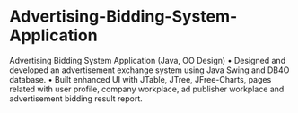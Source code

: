 # Advertising-Bidding-System-Application
Advertising Bidding System Application (Java, OO Design) 
• Designed and developed an advertisement exchange system using Java Swing and DB4O database.
• Built enhanced UI with JTable, JTree, JFree-Charts, pages related with user profile, company workplace, ad publisher workplace
and advertisement bidding result report.
